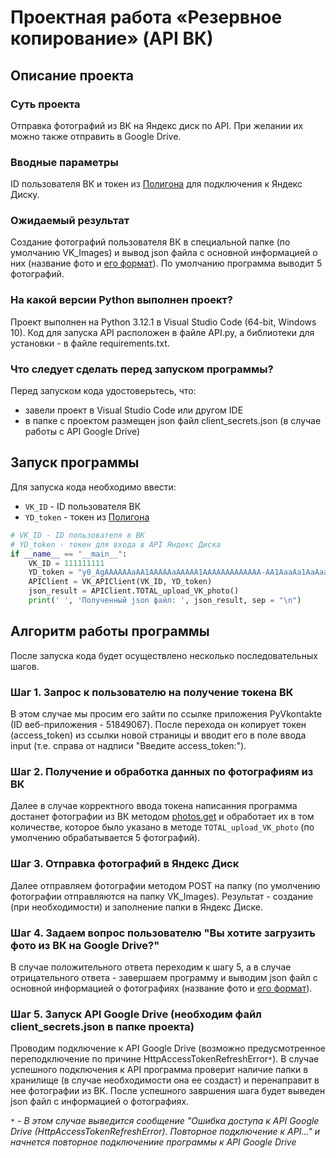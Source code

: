 # Проектная работа «Резервное копирование» (API ВК)

## Описание проекта

### Суть проекта

Отправка фотографий из ВК на Яндекс диск по API. При желании их можно также отправить в Google Drive.


### Вводные параметры

ID пользователя ВК и токен из [Полигона](https://yandex.ru/dev/disk/poligon/) для подключения к Яндекс Диску.


### Ожидаемый результат

Создание фотографий пользователя ВК в специальной папке (по умолчанию VK_Images) и вывод json файла с основной информацией о них (название фото и [его формат](https://dev.vk.com/ru/reference/objects/photo-sizes)). По умолчанию программа выводит 5 фотографий.


### На какой версии Python выполнен проект?
Проект выполнен на Python 3.12.1 в Visual Studio Code (64-bit, Windows 10). Код для запуска API расположен в файле API.py, а библиотеки для установки - в файле requirements.txt.


### Что следует сделать перед запуском программы?
Перед запуском кода удостоверьтесь, что:
- завели проект в Visual Studio Code или другом IDE
- в папке с проектом размещен json файл client_secrets.json (в случае работы с API Google Drive)

## Запуск программы
Для запуска кода необходимо ввести: 
- ```VK_ID``` - ID пользователя ВК
- ```YD_token``` - токен из [Полигона](https://yandex.ru/dev/disk/poligon/)

```python
# VK_ID - ID пользователя в ВК
# YD_token - токен для входа в API Яндекс Диска
if __name__ == "__main__":
    VK_ID = 111111111
    YD_token = "y0_AgAAAAAAaAA1AAAAAaAAAAA1AAAAAAAAAAAAA-AA1AaaAa1AaAaaa_aAaA"
    APIClient = VK_APIClient(VK_ID, YD_token)
    json_result = APIClient.TOTAL_upload_VK_photo()
    print(' ', 'Полученный json файл: ', json_result, sep = "\n")
```

## Алгоритм работы программы
После запуска кода будет осуществлено несколько последовательных шагов.

### **Шаг 1. Запрос к пользователю на получение токена ВК** 

В этом случае мы просим его зайти по ссылке приложения PyVkontakte (ID веб-приложения - 51849067). После перехода он копирует токен (access_token) из ссылки новой страницы и вводит его в поле ввода input (т.е. справа от надписи "Введите access_token:").


### **Шаг 2. Получение и обработка данных по фотографиям из ВК** 

Далее в случае корректного ввода токена написанния программа достанет фотографии из ВК методом [photos.get](https://dev.vk.com/ru/method/photos.get) и обработает их в том количестве, которое было указано в методе ```TOTAL_upload_VK_photo``` (по умолчению обрабатывается 5 фотографий).


### **Шаг 3. Отправка фотографий в Яндекс Диск** 

Далее отправляем фотографии методом POST на папку (по умолчению фотографии отправляются на папку VK_Images). Результат - создание (при необходимости) и заполнение папки в Яндекс Диске.


### **Шаг 4. Задаем вопрос пользователю "Вы хотите загрузить фото из ВК на Google Drive?"** 

В случае положительного ответа переходим к шагу 5, а в случае отрицательного ответа - завершаем программу и выводим json файл с основной информацией о фотографиях (название фото и [его формат](https://dev.vk.com/ru/reference/objects/photo-sizes)).


### **Шаг 5. Запуск API Google Drive (необходим файл client_secrets.json в папке проекта)** 

Проводим подключение к API Google Drive (возможно предусмотренное переподключение по причине HttpAccessTokenRefreshError```*```). В случае успешного подключения к API программа проверит наличие папки в хранилище (в случае необходимости она ее создаст) и перенаправит в нее фотографии из ВК. После успешного завршения шага будет выведен json файл с информацией о фотографиях.

```*``` - *В этом случае выведится сообщение "Ошибка доступа к API Google Drive (HttpAccessTokenRefreshError). Повторное подключение к API..." и начнется повторное подключениие программы к API Google Drive*

